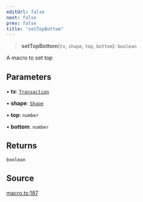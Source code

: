 ```yaml
---
editUrl: false
next: false
prev: false
title: "setTopBottom"
---
```


> **setTopBottom**(`tx`, `shape`, `top`, `bottom`): `boolean`

A macro to set top

## Parameters

• **tx**: [`Transaction`](/api-core/classes/transaction/)

• **shape**: [`Shape`](/api-core/classes/shape/)

• **top**: `number`

• **bottom**: `number`

## Returns

`boolean`

## Source

[macro.ts:187](https://github.com/dgmjs/dgmjs/blob/c296d113d513e412f08f9016159ca40d11e704cd/packages/core/src/macro.ts#L187)
